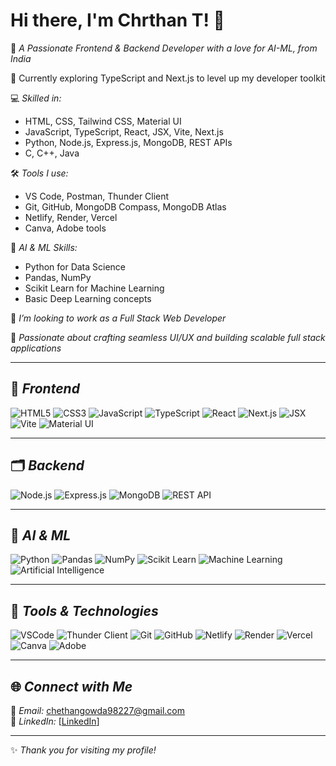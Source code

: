 # Hi there, I'm Chrthan T! 👋

🚀 *A Passionate Frontend & Backend Developer with a love for AI-ML, from India*

🌱 Currently exploring TypeScript and Next.js to level up my developer toolkit

💻 *Skilled in:*
- HTML, CSS, Tailwind CSS, Material UI
- JavaScript, TypeScript, React, JSX, Vite, Next.js
- Python, Node.js, Express.js, MongoDB, REST APIs
- C, C++, Java

🛠 *Tools I use:*
- VS Code, Postman, Thunder Client
- Git, GitHub, MongoDB Compass, MongoDB Atlas
- Netlify, Render, Vercel
- Canva, Adobe tools

🧠 *AI & ML Skills:*
- Python for Data Science
- Pandas, NumPy
- Scikit Learn for Machine Learning
- Basic Deep Learning concepts

🎯 *I’m looking to work as a Full Stack Web Developer*

🎨 *Passionate about crafting seamless UI/UX and building scalable full stack applications*

---

## 🚀 *Frontend*

![HTML5](https://img.shields.io/badge/HTML5-E34F26?style=flat&logo=html5&logoColor=white)
![CSS3](https://img.shields.io/badge/CSS3-1572B6?style=flat&logo=css3&logoColor=white)
![JavaScript](https://img.shields.io/badge/JavaScript-F7DF1E?style=flat&logo=javascript&logoColor=black)
![TypeScript](https://img.shields.io/badge/TypeScript-007ACC?style=flat&logo=typescript&logoColor=white)
![React](https://img.shields.io/badge/React-61DAFB?style=flat&logo=react&logoColor=black)
![Next.js](https://img.shields.io/badge/Next.js-000000?style=flat&logo=nextdotjs&logoColor=white)
![JSX](https://img.shields.io/badge/JSX-61DAFB?style=flat&logo=react&logoColor=black)
![Vite](https://img.shields.io/badge/Vite-646CFF?style=flat&logo=vite&logoColor=white)
![Material UI](https://img.shields.io/badge/Material_UI-0081CB?style=flat&logo=mui&logoColor=white)

---

## 🗂 *Backend*

![Node.js](https://img.shields.io/badge/Node.js-339933?style=flat&logo=node.js&logoColor=white)
![Express.js](https://img.shields.io/badge/Express.js-000000?style=flat&logo=express&logoColor=white)
![MongoDB](https://img.shields.io/badge/MongoDB-47A248?style=flat&logo=mongodb&logoColor=white)
![REST API](https://img.shields.io/badge/REST%20API-FF6C37?style=flat&logo=api&logoColor=white)

---

## 🧠 *AI & ML*

![Python](https://img.shields.io/badge/Python-3776AB?style=flat&logo=python&logoColor=white)
![Pandas](https://img.shields.io/badge/Pandas-150458?style=flat&logo=pandas&logoColor=white)
![NumPy](https://img.shields.io/badge/NumPy-013243?style=flat&logo=numpy&logoColor=white)
![Scikit Learn](https://img.shields.io/badge/Scikit%20Learn-F7931E?style=flat&logo=scikit-learn&logoColor=white)
![Machine Learning](https://img.shields.io/badge/Machine%20Learning-FF6F00?style=flat)
![Artificial Intelligence](https://img.shields.io/badge/Artificial%20Intelligence-0081CB?style=flat)

---

## 🔧 *Tools & Technologies*

![VSCode](https://img.shields.io/badge/VSCode-007ACC?style=flat&logo=visual-studio-code&logoColor=white)
![Thunder Client](https://img.shields.io/badge/Thunder%20Client-000000?style=flat&logo=thunderclient&logoColor=white)
![Git](https://img.shields.io/badge/Git-F05032?style=flat&logo=git&logoColor=white)
![GitHub](https://img.shields.io/badge/GitHub-181717?style=flat&logo=github&logoColor=white)
![Netlify](https://img.shields.io/badge/Netlify-00C7B7?style=flat&logo=netlify&logoColor=white)
![Render](https://img.shields.io/badge/Render-46E3B7?style=flat&logo=render&logoColor=white)
![Vercel](https://img.shields.io/badge/Vercel-000000?style=flat&logo=vercel&logoColor=white)
![Canva](https://img.shields.io/badge/Canva-00C4CC?style=flat&logo=canva&logoColor=white)
![Adobe](https://img.shields.io/badge/Adobe-FF0000?style=flat&logo=adobe&logoColor=white)

---

## 🌐 *Connect with Me*

📧 *Email:* chethangowda98227@gmail.com  
💼 *LinkedIn:* [[LinkedIn](https://www.linkedin.com/in/chethan-t-675339251)]  

---

✨ *Thank you for visiting my profile!*
